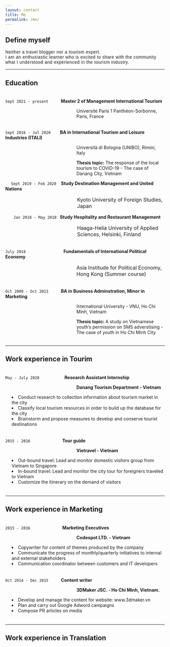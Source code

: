 ```yaml
---
layout: contact
title: Me
permalink: /me/
---
```

## Define myself

<p style="font-family: Helvetica; line-spacing: 12px; letter-spacing: 0.5px;"> Neither a travel blogger nor a tourism expert.<br> 
I am an enthusiastic learner who is excited to share with the community what I understood and experienced in the tourism industry.</p>

---
## Education
<p style="line-height:5px;">&emsp;</p>

`Sept 2021 - present` &emsp; &emsp; <strong> Master 2 of Management International Tourism </strong>
<p style="margin-left: 225px; "> Université Paris 1 Panthéon-Sorbonne, Paris, France </p>
<p style="line-height:5px;">&emsp;</p>

`Sept 2016 - Jul 2020` &emsp; &nbsp; <strong> BA in International Tourism and Leisure Industries (ITALI) </strong> 
<p style="margin-left: 225px;"> Università di Bologna (UNIBO), Rimini, Italy </p>
<p style="margin-left: 225px;"> <strong> Thesis topic: </strong> The response of the local tourism to COVID-19 - The case of Danang City, Vietnam </p>
                       
&emsp; `Sept 2019 - Feb 2020` &ensp; <strong> Study Destination Management and United Nations </strong>
<p style="margin-left: 227px; font-size: 16px;"> Kyoto University of Foreign Studies, Japan </p>

&nbsp; &emsp; `Jan 2018 - May 2018` <strong>&nbsp; Study Hospitality and Restaurant Management </strong> 
<p style="margin-left: 227px; font-size: 16px;"> Haaga-Helia University of Applied Sciences, Helsinki, Finland </p>
<p style="line-height:5px;">&emsp;</p>

`July 2018` &emsp; &emsp; &emsp; &emsp; &emsp; &emsp; &nbsp; <strong> Fundamentals of International Political Economy </strong> 
<p style="margin-left: 225px; font-size: 16px;"> Asia Institude for Political Economy, Hong Kong (Summer course) </p>
<p style="line-height:5px;">&emsp;</p>

`Oct 2009 - Oct 2013` &emsp; &emsp; <strong> BA in Business Adminstration, Minor in Marketing </strong> 
<p style="margin-left: 225px;"> International University - VNU, Ho Chi Minh, Vietnam </p>
<p style="margin-left: 225px;"> <strong> Thesis topic: </strong> A study on Vietnamese youth’s permission on SMS adverstising - The case of youth in Ho Chi Minh City</p>
<p style="line-height:5px;">&emsp;</p>

---
## Work experience in Tourim
<p style="line-height:5px;">&emsp;</p>

`May - July 2020` &emsp; &emsp;  &emsp; &ensp; &ensp; <strong> Research Assistant Internship </strong>
<p style="margin-left: 225px; "> <strong> Danang Tourism Department - Vietnam </strong> </p>
<li style="margin-left: 20px; "> Conduct research to collection information about tourism market in the city </li>
<li style="margin-left: 20px; "> Classify local tourism resources in order to build up the database for the city </li>
<li style="margin-left: 20px; "> Brainstorm and propose measures to develop and conserve tourist destinations </li>
<p style="line-height:7px;">&emsp;</p>

`2015 - 2016` &emsp; &emsp; &emsp; &emsp; &emsp; &nbsp; <strong> Tour guide </strong>
<p style="margin-left: 225px; "> <strong> Vietravel - Vietnam </strong> </p>
<li style="margin-left: 20px; "> Out-bound travel: Lead and monitor domestic visitors group from Vietnam to Singapore </li>
<li style="margin-left: 20px; "> In-bound travel: Lead and monitor the city tour for foreigners traveled to Vietnam </li>
<li style="margin-left: 20px; "> Customize the itinerary on the demand of visitors </li>
<p style="line-height:7px;">&emsp;</p>



---
## Work experience in Marketing
<p style="line-height:5px;">&emsp;</p>

`2015 - 2016` &emsp; &emsp; &emsp; &emsp; &emsp; &nbsp; <strong> Marketing Executives </strong>
<p style="margin-left: 225px; "> <strong>  Codespot LTD. - Vietnam </strong> </p>
<li style="margin-left: 20px; "> Copywriter for content of themes produced by the company </li>
<li style="margin-left: 20px; "> Communicate the progress of monthly/quarterly initiatives to internal and external stakeholders </li>
<li style="margin-left: 20px; "> Communication coordinator between customers and IT developers </li>
<p style="line-height:7px;">&emsp;</p>

`Oct 2014 - Dec 2015` &emsp; &emsp; <strong> Content writer </strong>
<p style="margin-left: 225px; "> <strong> 3DMaker JSC. - Ho Chi Minh, Vietnam. </strong> </p>
<li style="margin-left: 20px; "> Develop and manage the content for website: www.3dmaker.vn </li>
<li style="margin-left: 20px; "> Plan and carry out Google Adword campaigns </li>
<li style="margin-left: 20px; "> Compose PR articles on media </li>
<p style="line-height:7px;">&emsp;</p>

---
## Work experience in Translation
<p style="line-height:5px;">&emsp;</p>


